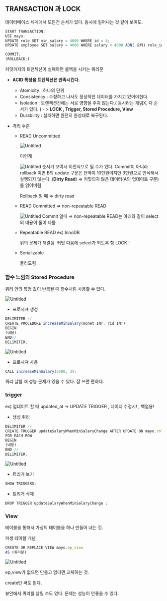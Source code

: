 ## TRANSACTION 과 LOCK

데이터베이스 세계에서 모든건 순서가 있다. 동시에 일어나는 것 같아 보여도. 

```jsx
START TRANSACTION;
USE mayo;
UPDATE role SET min_salary = 4000 WHERE id = 4; 
UPDATE employee SET salary = 4000 WHERE salary < 4000 ADN( 오타) role_id = 4;

COMMIT;
(ROLLBACK;)

```

커밋까지의 트랜젝션이 실패하면 롤백을 시키는 쿼리문 

- **ACID 특성을 트렌젝션은 만족시킨다.**
    - Atomicity : 하나의 단위
    - Consistency : 수정하고 나서도 정상적인 데이터를 가지고 있어야한다.
    - Isolation : 트렌젝션간에는 서로 영향을 주지 않는다.( 동시라는 개념X, 다 순서가 있다. ) - > **LOCK , Trigger, Stored Procedure, View**
    - Durability : 실패하면 완전히 원상태로 복구된다.

- 격리 수준
    - READ Uncommitted
        
        ![Untitled](https://s3-us-west-2.amazonaws.com/secure.notion-static.com/6b76d7d9-1d86-4b34-8431-142dffd59e5d/Untitled.png)
        
        이런게 
        
        ![Untitled](https://s3-us-west-2.amazonaws.com/secure.notion-static.com/082c7710-869a-4fff-8625-8fa60729bd16/Untitled.png)
        순서가 꼬여서 이런식으로 될 수가 있다.  Commit이 아니라 rollback 이면 B의 update 구문은 잔액이 10만원이지만 3만원으로 인식해서 실행되지 않는다. (**Dirty Read**) ⇒ 커밋되지 않은 데이터(A의 업데이트 구문)를 읽어버림
        
        Rollback 일 때 ⇒ dirty read
        
    - READ Committed  ⇒ non-repeatable READ
        
       ![Untitled](https://s3-us-west-2.amazonaws.com/secure.notion-static.com/45adb379-44a9-4620-b305-bcd5e4d0cf4e/Untitled.png)
        Commit 일때 ⇒ non-repeatable READ는 아래와 같이 select의 내용이 둘이 다름 
        
    - Repeatable READ ex) InnoDB
        
        위의 문제가 해결됨. 커밋 다음에 select가 되도록 함 LOCK !
        
    - Serializable
        
        몰라도됨 
        

### 함수 느낌의 Stored Procedure

쿼리 안의 특정 값이 반복될 때 함수처럼 사용할 수 있다. 

![Untitled](https://s3-us-west-2.amazonaws.com/secure.notion-static.com/aa33ad0e-c725-4ecf-b155-5c269625982d/Untitled.png)

- 프로시져 생성

```jsx
DELIMITER //
CREATE PROCEDURE increaseMinSalary(monet INT, rid INT)
BEGIN
(내용)
END//
DELIMITER; 
```

![Untitled](https://s3-us-west-2.amazonaws.com/secure.notion-static.com/f8935775-7983-4bce-a887-64c29368098b/Untitled.png)

- 프로시져 사용

```jsx
CALL increaseMinSalary(5500, 3);
```

쿼리 날릴 때 성능 문제가 있을 수 있다. 잘 쓰면 편하다. 

### trigger

ex) 업데이트 할 때 updated_at → UPDATE TRIGGER , 데이터 수정시! , 백업용! 

- 생성 쿼리

```jsx
DELIMITER //
CREATE TRUGGER updateSalaryWhenMinSalaryChange AFTER UPDATE ON mayo.role
FOR EACH ROW 
BEGIN
(내용) 
END //
DELIMITER;
```

![Untitled](https://s3-us-west-2.amazonaws.com/secure.notion-static.com/6ee68046-6f19-4328-80c5-1ebfa476fa40/Untitled.png)
- 트리거 보기

```jsx
SHOW TRIGGERS;
```

- 트리거 삭제

```jsx
DROP TRIGGER updateSalaryWhenMinSalaryChange ;
```

### View

테이블을 통해서 가상의 테이블을 하나 만들어 내는 것. 

파생 테이블 개념 

```jsx
CREATE OR REPLACE VIEW mayo.ep_view
AS (쿼리문)
```

![Untitled](https://s3-us-west-2.amazonaws.com/secure.notion-static.com/af7d6890-f38d-4294-b826-5822b97ca885/Untitled.png)

ep_view가 없으면 만들고 없다면 교체하는 것. 

create만 써도 된다. 

뷰안에서 쿼리를 날릴 수도 있다. 문제는 성능이 안좋을 수 있다.
